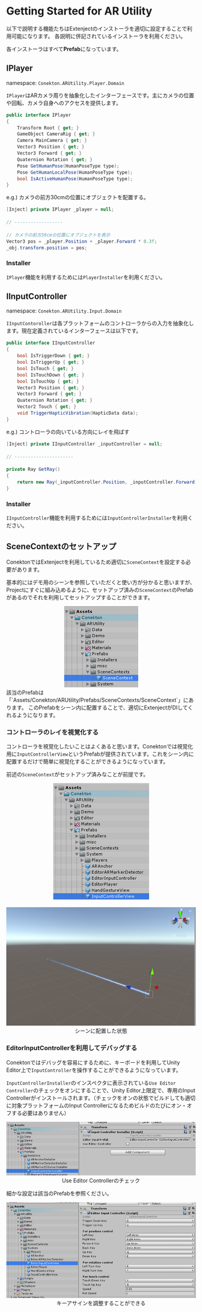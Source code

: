 # Getting Started for AR Utility

以下で説明する機能たちはExtenjectのインストーラを適切に設定することで利用可能になります。
各説明に併記されているインストーラを利用ください。

各インストーラはすべて**Prefab**になっています。

## IPlayer

namespace: `Conekton.ARUtility.Player.Domain`

`IPlayer`はARカメラ周りを抽象化したインターフェースです。主にカメラの位置や回転、カメラ自身へのアクセスを提供します。

```c#
public interface IPlayer
{
    Transform Root { get; }
    GameObject CameraRig { get; }
    Camera MainCamera { get; }
    Vector3 Position { get; }
    Vector3 Forward { get; }
    Quaternion Rotation { get; }
    Pose GetHumanPose(HumanPoseType type);
    Pose GetHumanLocalPose(HumanPoseType type);
    bool IsActiveHumanPose(HumanPoseType type);
}
```

e.g.) カメラの前方30cmの位置にオブジェクトを配置する。

```c#
[Inject] private IPlayer _player = null;

// ------------------

// カメラの前方30cmの位置にオブジェクトを表示
Vector3 pos = _player.Position + _player.Forward * 0.3f;
_obj.transform.position = pos;
```



### Installer

`IPlayer`機能を利用するためには`PlayerInstaller`を利用ください。




## IInputController

namespace: `Conekton.ARUtility.Input.Domain`

`IInputContoroller`は各プラットフォームのコントローラからの入力を抽象化します。現在定義されているインターフェースは以下です。

```c#
public interface IInputController
{
    bool IsTriggerDown { get; }
    bool IsTriggerUp { get; }
    bool IsTouch { get; }
    bool IsTouchDown { get; }
    bool IsTouchUp { get; }
    Vector3 Position { get; }
    Vector3 Forward { get; }
    Quaternion Rotation { get; }
    Vector2 Touch { get; }
    void TriggerHapticVibration(HapticData data);
}
```

e.g.) コントローラの向いている方向にレイを飛ばす

```c#
[Inject] private IInputController _inputController = null;

// ----------------------

private Ray GetRay()
{
    return new Ray(_inputController.Position, _inputController.Forward);
}
```



### Installer

`IInputController`機能を利用するためには`InputControllerInstaller`を利用ください。



## SceneContextのセットアップ

ConektonではExtenjectを利用しているため適切に`SceneContext`を設定する必要があります。

基本的にはデモ用のシーンを参照していただくと使い方が分かると思いますが、Projectにすぐに組み込めるように、セットアップ済みの`SceneContext`のPrefabがあるのでそれを利用してセットアップすることができます。

<div align="center">
<img src="./images/ARUtility-SceneContext.png" title="ARUtility-SceneContext" /><br />
</div>
該当のPrefabは「`Assets/Conekton/ARUtility/Prefabs/SceneContexts/SceneContext`」にあります。
このPrefabをシーン内に配置することで、適切にExtenjectがDIしてくれるようになります。



### コントローラのレイを視覚化する

コントローラを視覚化したいことはよくあると思います。Conektonでは視覚化用に`InputControllerView`というPrefabが提供されています。これをシーン内に配置するだけで簡単に視覚化することができるようになっています。

前述の`SceneContext`がセットアップ済みなことが前提です。

<div align="center">
<img src="./images/InputControllerView-Prefab.png" title="InputControllerView" /><br /><br />
<img src="./images/InputControllerView.png" title="InputControllerView demo" /><br />
シーンに配置した状態
</div>


### EditorInputControllerを利用してデバッグする

Conektonではデバッグを容易にするために、キーボードを利用してUnity Editor上で`InputController`を操作することができるようになっています。

`InputControllerInstaller`のインスペクタに表示されている`Use Editor Controller`のチェックをオンにすることで、Unity Editor上限定で、専用のInput Controllerがインストールされます。（チェックをオンの状態でビルドしても適切に対象プラットフォームのInput Controllerになるためビルドのたびにオン・オフする必要はありません）

<div align="center">
<img src="./images/InputControllerInstaller.png" title="InputControllerInstaller" /><br />
Use Editor Controllerのチェック
</div>

細かな設定は該当のPrefabを参照ください。

<div align="center">
<img src="./images/EditorInputController.png" title="EditorInputController" /><br />
キーアサインを調整することができる
</div>

